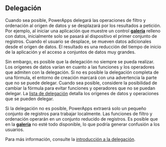 ## <a name="delegation"></a>Delegación
Cuando sea posible, PowerApps delegará las operaciones de filtro y ordenación al origen de datos y se desplazará por los resultados a petición. Por ejemplo, al iniciar una aplicación que muestre un control **[galería](../maker/canvas-apps/controls/control-gallery.md)** relleno con datos, inicialmente solo se pasará al dispositivo el primer conjunto de registros. Cuando el usuario se desplace, se mueven datos adicionales desde el origen de datos. El resultado es una reducción del tiempo de inicio de la aplicación y el acceso a conjuntos de datos muy grandes.

Sin embargo, es posible que la delegación no siempre se pueda realizar. Los orígenes de datos varían en cuanto a las funciones y los operadores que admiten con la delegación. Si no es posible la delegación completa de una fórmula, el entorno de creación marcará con una advertencia la parte que no se puede delegar. Cuando sea posible, considere la posibilidad de cambiar la fórmula para evitar funciones y operadores que no se puedan delegar.  La [lista de delegación](../maker/canvas-apps/delegation-list.md) detalla los orígenes de datos y operaciones que se pueden delegar.

Si la delegación no es posible, PowerApps extraerá solo un pequeño conjunto de registros para trabajar localmente. Las funciones de filtro y ordenación operarán en un conjunto reducido de registros. Es posible que en la **[galería](../maker/canvas-apps/controls/control-gallery.md)** no esté todo disponible, lo que podría generar confusión a los usuarios. 

Para más información, consulte la [introducción a la delegación](../maker/canvas-apps/delegation-overview.md).

